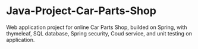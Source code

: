 # Java-Project-Car-Parts-Shop
Web application project for online Car Parts Shop, builded on Spring, with thymeleaf, SQL database, Spring security, Coud service, and unit testing on application.
